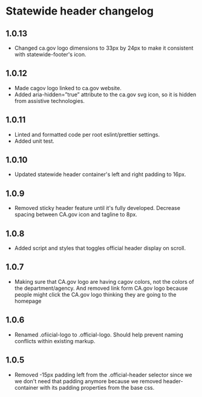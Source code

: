 # Statewide header changelog


## 1.0.13
* Changed ca.gov logo dimensions to 33px by 24px to make it consistent with statewide-footer's icon.

## 1.0.12
* Made cagov logo linked to ca.gov website.
* Added aria-hidden=”true” attribute to the ca.gov svg icon, so it is hidden from assistive technologies.

## 1.0.11
* Linted and formatted code per root eslint/prettier settings.
* Added unit test.

## 1.0.10
* Updated statewide header container's left and right padding to 16px.

## 1.0.9
* Removed sticky header feature until it's fully developed. Decrease spacing between CA.gov icon and tagline to 8px.

## 1.0.8
* Added script and styles that toggles official header display on scroll. 

## 1.0.7
* Making sure that CA.gov logo are having cagov colors, not the colors of the department/agency. And removed link form CA.gov logo because people might click the CA.gov logo thinking they are going to the homepage 

## 1.0.6
* Renamed .ofiicial-logo to .official-logo. Should help prevent naming conflicts within existing markup.

## 1.0.5
* Removed -15px padding left from the .official-header selector since we we don't need that padding anymore because we removed header-container with its padding properties from the base css.
